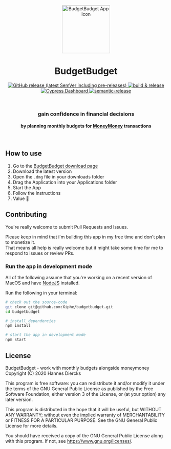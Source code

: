 <div align="center">
  <a href="https://budgetbudget.app">
    <img 
      width="150"
      src="https://user-images.githubusercontent.com/911218/91666679-fcacd780-eafe-11ea-99ed-149b13371e3e.png"
      alt="BudgetBudget App Icon"
    />
  </a>
</div>
<h1 align="center">BudgetBudget</h1>
<div align="center">
  <a href="https://github.com/Xiphe/budgetbudget/releases">
    <img alt="GitHub release (latest SemVer including pre-releases)" src="https://img.shields.io/github/v/release/Xiphe/budgetbudget?include_prereleases">
  </a>
  <a href="https://github.com/Xiphe/budgetbudget/actions?query=workflow%3A%22build+%26+release%22">
    <img
      src="https://github.com/Xiphe/budgetbudget/workflows/build%20&%20release/badge.svg" alt="build & release" />
  </a>
  <a href="https://dashboard.cypress.io/projects/ia745w">
    <img alt="Cypress Dashboard" src="https://img.shields.io/badge/cypress-dashboard-00C390.svg">
  </a>
  <a href="https://github.com/semantic-release/semantic-release">
    <img
      src="https://img.shields.io/badge/%20%20%F0%9F%93%A6%F0%9F%9A%80-semantic--release-e10079.svg"
      alt="semantic-release"
    />
  </a>
</div>

&nbsp;

<h3 align="center">gain confidence in financial decisions</h3>
<h4 align="center">by planning monthly budgets for <a href="https://moneymoney-app.com/">MoneyMoney</a> transactions</h4>

&nbsp;

## How to use

1. Go to the [BudgetBudget download page](https://budgetbudget.app/download)
2. Download the latest version
3. Open the `.dmg` file in your downloads folder
4. Drag the Application into your Applications folder
5. Start the App
6. Follow the instructions
7. Value 🤑

## Contributing

You're really welcome to submit Pull Requests and Issues.

Please keep in mind that i'm building this app in my free time and don't plan to
monetize it.  
That means all help is really welcome but it might take some time for me to
respond to issues or review PRs.

### Run the app in development mode

All of the following assume that you're working on a recent version of MacOS and
have [NodeJS](https://nodejs.org/) installed.

Run the following in your terminal:

```sh
# check out the source-code
git clone git@github.com:Xiphe/budgetbudget.git
cd budgetbudget

# install dependencies
npm install

# start the app in development mode
npm start
```

## License

BudgetBudget - work with monthly budgets alongside moneymoney
Copyright (C) 2020 Hannes Diercks

This program is free software: you can redistribute it and/or modify
it under the terms of the GNU General Public License as published by
the Free Software Foundation, either version 3 of the License, or
(at your option) any later version.

This program is distributed in the hope that it will be useful,
but WITHOUT ANY WARRANTY; without even the implied warranty of
MERCHANTABILITY or FITNESS FOR A PARTICULAR PURPOSE. See the
GNU General Public License for more details.

You should have received a copy of the GNU General Public License
along with this program. If not, see <https://www.gnu.org/licenses/>.

